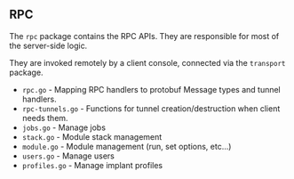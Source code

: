 ## RPC 

The `rpc` package contains the RPC APIs. They are responsible for most of the server-side logic.

They are invoked remotely by a client console, connected via the `transport` package.

* `rpc.go`              - Mapping RPC handlers to protobuf Message types and tunnel handlers.
* `rpc-tunnels.go`      - Functions for tunnel creation/destruction when client needs them. 
* `jobs.go`             - Manage jobs 
* `stack.go`            - Module stack management 
* `module.go`           - Module management (run, set options, etc...) 
* `users.go`            - Manage users 
* `profiles.go`         - Manage implant profiles 
